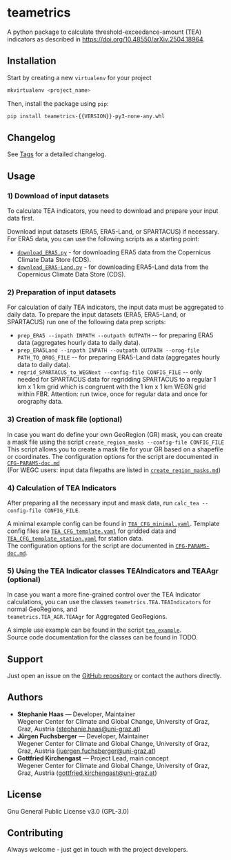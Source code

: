 # teametrics

A python package to calculate threshold-exceedance-amount (TEA) indicators 
    as described in https://doi.org/10.48550/arXiv.2504.18964.

## Installation
Start by creating a new `virtualenv` for your project
```bash
mkvirtualenv <project_name>
```

Then, install the package using `pip`:
```bash
pip install teametrics-{{VERSION}}-py3-none-any.whl
```

## Changelog

See [Tags](https://wegcgitlab.uni-graz.at/hst/tea-indicators/-/tags) for a detailed changelog.

## Usage

### 1) Download of input datasets
To calculate TEA indicators, you need to download and prepare your input data first.

Download input datasets (ERA5, ERA5-Land, or SPARTACUS) if necessary. For ERA5 data, you can use the following scripts
as a starting point:
- [`download_ERA5.py`](https://wegcgitlab.uni-graz.at/hst/tea-indicators/-/blob/main/src/teametrics/utils/ERA5/download_ERA5.py) - for downloading ERA5 
  data from the Copernicus Climate Data Store (CDS).
- [`download_ERA5-Land.py`](https://wegcgitlab.uni-graz.at/hst/tea-indicators/-/blob/main/src/teametrics/utils/ERA5/download_ERA5-Land.py) - for downloading 
  ERA5-Land data from the Copernicus Climate Data Store (CDS).

### 2) Preparation of input datasets
For calculation of daily TEA indicators, the input data must be aggregated to daily data.
To prepare the input datasets (ERA5, ERA5-Land, or SPARTACUS) run one of the following data prep scripts:

- `prep_ERA5 --inpath INPATH --outpath OUTPATH` -- for preparing ERA5 data (aggregates hourly data to
  daily data).
- `prep_ERA5Land --inpath INPATH --outpath OUTPATH --orog-file PATH_TO_OROG_FILE` -- for preparing 
  ERA5-Land data
  (aggregates hourly data to daily data).
- `regrid_SPARTACUS_to_WEGNext --config-file CONFIG_FILE` -- only needed for SPARTACUS data for regridding 
  SPARTACUS to a regular 1 km x 1 km
  grid which is congruent with the 1 km x 1 km WEGN grid within FBR. Attention: run twice, once for regular data
  and once for orography data.

### 3) Creation of mask file (optional)
In case you want do define your own GeoRegion (GR) mask, you can create a mask file using the script
`create_region_masks --config-file CONFIG_FILE`\
This script allows you to create a mask file for your GR based on a shapefile or coordinates.
The configuration options for the script are documented in [`CFG-PARAMS-doc.md`](https://wegcgitlab.uni-graz.at/hst/tea-indicators/-/blob/main/docs/CFG-PARAMS-doc.md) \
(For WEGC users: input data filepaths are listed in [`create_region_masks.md`](https://wegcgitlab.uni-graz.at/hst/tea-indicators/-/blob/main/docs/create_region_masks.md))

### 4) Calculation of TEA Indicators
After preparing all the necessary input and mask data, run `calc_tea --config-file CONFIG_FILE`.

A minimal example config can be found in [`TEA_CFG_minimal.yaml`](https://wegcgitlab.uni-graz.at/hst/tea-indicators/-/blob/main/src/teametrics/config/TEA_CFG_minimal.yaml).
Template config files are [`TEA_CFG_template.yaml`](https://wegcgitlab.uni-graz.at/hst/tea-indicators/-/blob/main/src/teametrics/config/TEA_CFG_template.yaml) for
gridded data and [`TEA_CFG_template_station.yaml`](https://wegcgitlab.uni-graz.at/hst/tea-indicators/-/blob/main/src/teametrics/config/TEA_CFG_template_station.yaml) for station data. \
The configuration options for the script are documented in [`CFG-PARAMS-doc.md`](https://wegcgitlab.uni-graz.at/hst/tea-indicators/-/blob/main/docs/CFG-PARAMS-doc.md).

### 5) Using the TEA Indicator classes TEAIndicators and TEAAgr (optional)
In case you want a more fine-grained control over the TEA Indicator calculations, you can use the classes
`teametrics.TEA.TEAIndicators` for normal GeoRegions, and \
`teametrics.TEA_AGR.TEAAgr` for Aggregated GeoRegions.

A simple use example can be found in the script [`tea_example`](https://wegcgitlab.uni-graz.at/hst/tea-indicators/-/blob/main/src/teametrics/TEA_example.py). \
Source code documentation for the classes can be found in TODO.

## Support
Just open an issue on the [GitHub repository](https://wegcgitlab.uni-graz.at/hst/tea-indicators/) or contact the authors directly.

## Authors 
- **Stephanie Haas** — Developer, Maintainer\
  Wegener Center for Climate and Global Change, University of Graz, Graz, Austria
  (stephanie.haas@uni-graz.at)
- **Jürgen Fuchsberger** — Developer, Maintainer\
  Wegener Center for Climate and Global Change, University of Graz, Graz, Austria
  (juergen.fuchsberger@uni-graz.at)
- **Gottfried Kirchengast** — Project Lead, main concept\
  Wegener Center for Climate and Global Change, University of Graz, Graz, Austria
  (gottfried.kirchengast@uni-graz.at)

## License
Gnu General Public License v3.0 (GPL-3.0)

## Contributing
Always welcome - just get in touch with the project developers.

